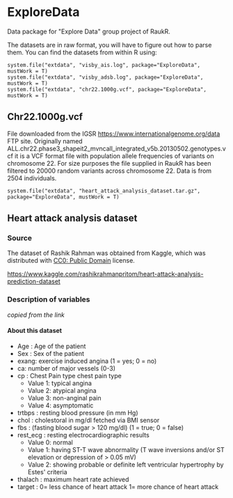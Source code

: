# ExploreData
Data package for "Explore Data" group project of RaukR.

The datasets are in raw format, you will have to figure out how to parse them.
You can find the datasets from within R using:

```
system.file("extdata", "visby_ais.log", package="ExploreData", mustWork = T)
system.file("extdata", "visby_adsb.log", package="ExploreData", mustWork = T)
system.file("extdata", "chr22.1000g.vcf", package="ExploreData", mustWork = T)
```

## Chr22.1000g.vcf

File downloaded from the IGSR https://www.internationalgenome.org/data FTP site.
Originally named ALL.chr22.phase3_shapeit2_mvncall_integrated_v5b.20130502.genotypes.vcf it is a VCF format file with population allele frequencies of variants on chromosome 22. For size purposes the file supplied in RaukR has been filtered to 20000 random variants across chromosome 22.
Data is from 2504 individuals. 

```
system.file("extdata", "heart_attack_analysis_dataset.tar.gz", package="ExploreData", mustWork = T)
```

## Heart attack analysis dataset

### Source

The dataset of Rashik Rahman was obtained from Kaggle, which was distributed
with [CC0: Public Domain](<https://creativecommons.org/publicdomain/zero/1.0/>)
license.

https://www.kaggle.com/rashikrahmanpritom/heart-attack-analysis-prediction-dataset

### Description of variables

_copied from the link_

#### About this dataset

- Age : Age of the patient
- Sex : Sex of the patient
- exang: exercise induced angina (1 = yes; 0 = no)
- ca: number of major vessels (0-3)
- cp : Chest Pain type chest pain type
    * Value 1: typical angina
    * Value 2: atypical angina
    * Value 3: non-anginal pain
    * Value 4: asymptomatic
- trtbps : resting blood pressure (in mm Hg)
- chol : cholestoral in mg/dl fetched via BMI sensor
- fbs : (fasting blood sugar > 120 mg/dl) (1 = true; 0 = false)
- rest_ecg : resting electrocardiographic results
    * Value 0: normal
    * Value 1: having ST-T wave abnormality (T wave inversions and/or ST elevation or depression of > 0.05 mV)
    * Value 2: showing probable or definite left ventricular hypertrophy by Estes' criteria
- thalach : maximum heart rate achieved
- target : 0= less chance of heart attack 1= more chance of heart attack
